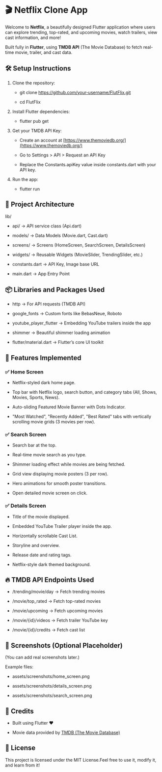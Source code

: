 🎬 Netflix Clone App
=======================================

Welcome to **Netflix**, a beautifully designed Flutter application where users can explore trending, top-rated, and upcoming movies, watch trailers, view cast information, and more!

Built fully in **Flutter**, using **TMDB API** (The Movie Database) to fetch real-time movie, trailer, and cast data.

🛠 Setup Instructions
---------------------

1.  Clone the repository:
    
    *   git clone https://github.com/your-username/FlutFlix.git
        
    *   cd FlutFlix
        
2.  Install Flutter dependencies:
    
    *   flutter pub get
        
3.  Get your TMDB API Key:
    
    *   Create an account at [https://www.themoviedb.org/](https://www.themoviedb.org/)
        
    *   Go to Settings > API > Request an API Key
        
    *   Replace the Constants.apiKey value inside constants.dart with your API key.
        
4.  Run the app:
    
    *   flutter run
        

📂 Project Architecture
-----------------------

lib/

*   api/ → API service class (Api.dart)
    
*   models/ → Data Models (Movie.dart, Cast.dart)
    
*   screens/ → Screens (HomeScreen, SearchScreen, DetailsScreen)
    
*   widgets/ → Reusable Widgets (MovieSlider, TrendingSlider, etc.)
    
*   constants.dart → API Key, Image base URL
    
*   main.dart → App Entry Point
    

📦 Libraries and Packages Used
------------------------------

*   http → For API requests (TMDB API)
    
*   google\_fonts → Custom fonts like BebasNeue, Roboto
    
*   youtube\_player\_flutter → Embedding YouTube trailers inside the app
    
*   shimmer → Beautiful shimmer loading animation
    
*   flutter/material.dart → Flutter’s core UI toolkit
    

🎯 Features Implemented
-----------------------

### ✅ Home Screen

*   Netflix-styled dark home page.
    
*   Top bar with Netflix logo, search button, and category tabs (All, Shows, Movies, Sports, News).
    
*   Auto-sliding Featured Movie Banner with Dots Indicator.
    
*   "Most Watched", "Recently Added", "Best Rated" tabs with vertically scrolling movie grids (3 movies per row).
    

### ✅ Search Screen

*   Search bar at the top.
    
*   Real-time movie search as you type.
    
*   Shimmer loading effect while movies are being fetched.
    
*   Grid view displaying movie posters (3 per row).
    
*   Hero animations for smooth poster transitions.
    
*   Open detailed movie screen on click.
    

### ✅ Details Screen

*   Title of the movie displayed.
    
*   Embedded YouTube Trailer player inside the app.
    
*   Horizontally scrollable Cast List.
    
*   Storyline and overview.
    
*   Release date and rating tags.
    
*   Netflix-style dark themed background.
    

🔥 TMDB API Endpoints Used
--------------------------

*   /trending/movie/day → Fetch trending movies
    
*   /movie/top\_rated → Fetch top-rated movies
    
*   /movie/upcoming → Fetch upcoming movies
    
*   /movie/{id}/videos → Fetch trailer YouTube key
    
*   /movie/{id}/credits → Fetch cast list
    

📸 Screenshots (Optional Placeholder)
-------------------------------------

(You can add real screenshots later.)

Example files:

*   assets/screenshots/home\_screen.png
    
*   assets/screenshots/details\_screen.png
    
*   assets/screenshots/search\_screen.png
    

💬 Credits
----------

*   Built using Flutter ❤️
    
*   Movie data provided by [TMDB (The Movie Database)](https://www.themoviedb.org/)
    

📜 License
----------

This project is licensed under the MIT License.Feel free to use it, modify it, and learn from it!
